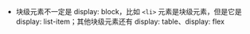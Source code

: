 - 块级元素不一定是 display: block，比如 `<li>` 元素是块级元素，但是它是 display: list-item；其他块级元素还有 display: table、display: flex